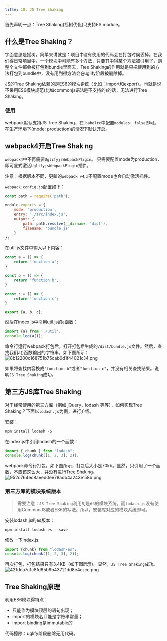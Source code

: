 ```yaml
---
title: 18. JS Tree Shaking
---
```

首先声明一点：Tree Shaking(摇树优化)只支持ES module。

## 什么是Tree Shaking？
字面意思是摇树，简单来讲就是：项目中没有使用的代码会在打包时候丢掉。在我们得日常项目中，一个模块中可能有多个方法，只要其中得某个方法被引用了，则整个文件都会被打包到bundle里面去，Tree Shaking的作用就是只把使用到的方法打包到bundle中，没有用到得方法会在uglify阶段被删除掉。

JS的Tree Shaking依赖的是ES6的模块系统（比如：import和export）。也就是说不采用ES6模块规范(比如commonjs语法是不支持的)的话，无法进行Tree Shaking。
### 使用
webpack默认支持JS Tree Shaking，在`.babelrc`中配置`modules: false`即可。在生产环境下(mode: production)的情况下默认开启。

## webpack4开启Tree Shaking
`webpack4`中不再需要`UglifyjsWebpackPlugin`。
只需要配置mode为production，即可显式激活`UglifyjsWebpackPlugin`插件。

注意：根据版本不同，更新的`webpack v4.x`不配置mode也会自动激活插件。

`webpack.config.js`配置如下：
```js
const path = require('path');

module.exports = {
    mode: 'production',
    entry: './src/index.js',
    output: {
        path: path.resolve(__dirname, 'dist'),
        filename: 'bundle.js'
    }
};
```
在util.js文件中输入以下内容：
```js
const a = () => {
    return 'function a';
}

const b = () => {
    return 'function b';
}

const c = () => {
    return 'function c';
}

export {a, b, c};
```
然后在index.js中引用util.js的a函数：
```js
import {a} from './util';
console.log(a());
```
命令行运行webpack打包后，打开打包后生成的`/dist/bundle.js`文件。然后，查找我们a()函数输出的字符串，如下图所示：
![8b12200c168751b75cab0d1f44021c34.png](evernotecid://AC85336C-B325-443E-8ED7-E6554790A944/appyinxiangcom/10797539/ENResource/p749)

如果将查找内容换成`"function b"`或者`"function c"`，并没有相关查找结果。说明`JS Tree Shaking`成功。
## 第三方JS库Tree Shaking
对于经常使用的第三方库（例如 jQuery、lodash 等等），如何实现Tree Shaking？下面以`lodash.js`为例，进行介绍。

安装：
```js
npm install lodash -S
```
在index.js中引用lodash的一个函数：
```js
import { chunk } from "lodash";
console.log(chunk([1, 2, 3], 2));
```
webpack命令行打包。如下图所示，打包后大小是70kb。显然，只引用了一个函数，不应该这么大，并没有进行Tree Shaking。
![952c764ec8aeed0ee78adb4a243e158b.png](evernotecid://AC85336C-B325-443E-8ED7-E6554790A944/appyinxiangcom/10797539/ENResource/p747)
### 第三方库的模块系统版本
>需要注意：`JS Tree Shaking`利用的是es的模块系统。而`lodash.js`没有使用CommonJS或者ES6的写法。所以，安装库对应的模块系统即可。

安装lodash.js的es版本：
```js
npm install lodash-es --save
```
修改一下index.js:
```js
import {chunk} from "lodash-es";
console.log(chunk([1, 2, 3], 2));
```
再次打包，打包结果只有3.4KB（如下图所示）。显然，`JS Tree Shaking`成功。
![421dca7c1c8fd85b9b43721dd8e4eacc.png](evernotecid://AC85336C-B325-443E-8ED7-E6554790A944/appyinxiangcom/10797539/ENResource/p748)

## Tree Shaking原理
利用ES6模块得特点：
* 只能作为模块顶层的语句出现；
* import的模块名只能是字符串常量；
* import binding是immutable的

代码擦除：uglify阶段删除无用代码。